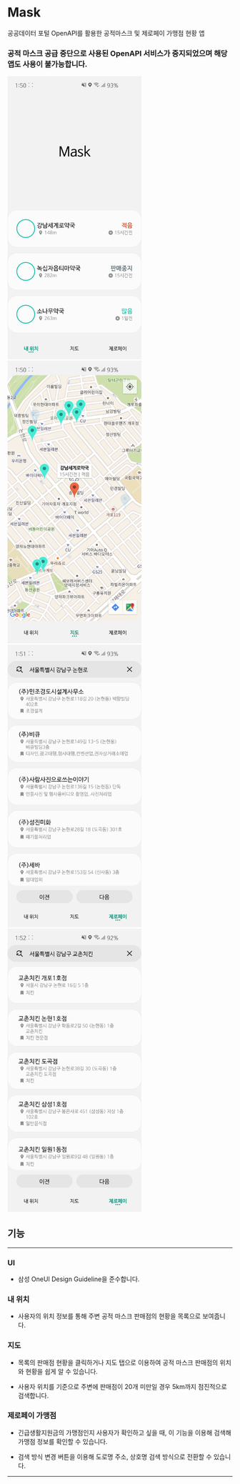 # Mask
 공공데이터 포털 OpenAPI를 활용한 공적마스크 및 제로페이 가맹점 현황 앱

### 공적 마스크 공급 중단으로 사용된 OpenAPI 서비스가 중지되었으며 해당 앱도 사용이 불가능합니다.


<img src="img1.png" width=300px>
<img src="img2.png" width=300px>
<img src="img3.png" width=300px>
<img src="img4.png" width=300px>


## 기능
----------------------------------------

### UI
- 삼성 OneUI Design Guideline을 준수합니다.

### 내 위치
- 사용자의 위치 정보를 통해 주변 공적 마스크 판매점의 현황을 목록으로 보여줍니다.

### 지도
- 목록의 판매점 현황을 클릭하거나 지도 탭으로 이용하여 공적 마스크 판매점의 위치와 현황을 쉽게 알 수 있습니다.

- 사용자 위치를 기준으로 주변에 판매점이 20개 미만일 경우 5km까지 점진적으로 검색합니다.

### 제로페이 가맹점
- 긴급생활지원금의 가맹점인지 사용자가 확인하고 싶을 때, 이 기능을 이용해 검색해 가맹점 정보를 확인할 수 있습니다. 

- 검색 방식 변경 버튼을 이용해 도로명 주소, 상호명 검색 방식으로 전환할 수 있습니다.

-----------------------------------------------